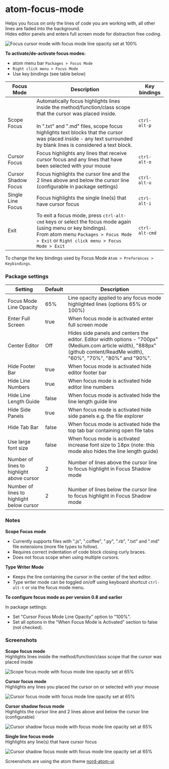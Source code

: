 # atom-focus-mode

Helps you focus on only the lines of code you are working with, all other lines are faded into the background.<br/>
Hides editor panels and enters full screen mode for distraction free coding.

![Focus cursor mode with focus mode line opacity set at 100% ](https://raw.githubusercontent.com/davidleghorn/atom-focus-mode/master/screenshots/focus-mode.png)

**To activate/de-activate focus modes:**
* atom menu bar `Packages > Focus Mode`
* `Right click menu > Focus Mode`
* Use key bindings (see table below)

Focus Mode          | Description                            | Key bindings
------------------- | -------------------------------------- | -------------
Scope Focus         | Automatically focus highlights lines inside the method/function/class scope that the cursor was placed inside.<br/><br/>In ".txt" and ".md" files, scope focus highlights text blocks that the cursor was placed inside - any text surrounded by blank lines is considered a text block. | `ctrl-alt-p`
Cursor Focus        | Focus highlights any lines that receive cursor focus and any lines that have been selected with your mouse | `ctrl-alt-o`
Cursor Shadow Focus | Focus highlights the cursor line and the 2 lines above and below the cursor line (configurable in package settings) | `ctrl-alt-u`
Single Line Focus   | Focus highlights the single line(s) that have cursor focus | `ctrl-alt-i`
Exit    | To exit a focus mode, press `ctrl-alt-cmd` keys or select the focus mode again (using menu or key bindings).<br>From atom menu `Packages > Focus Mode > Exit` or `Right click menu > Focus Mode > Exit` | `ctrl-alt-cmd`

To change the key bindings used by Focus Mode `Atom > Preferences > Keybindings`.

### Package settings

Setting                         | Default  | Description
------------------------------- | -------- | ----------------
Focus Mode Line Opacity  | 65% | Line opacity applied to any focus mode highlighted lines (options 65% or 100%)
Enter Full Screen | true  | When focus mode is activated enter full screen mode
Center Editor | Off | Hides side panels and centers the editor. Editor width options - "700px" (Medium.com article width), "888px" (github content/ReadMe width), "60%", "70%", "80%" and "90%".
Hide Footer Bar | true | When focus mode is activated hide editor footer bar
Hide Line Numbers | true | When focus mode is activated hide editor line numbers
Hide Line Length Guide | false | When focus mode is activated hide the line length guide line
Hide Side Panels | true  | When focus mode is activated hide side panels e.g. the file explorer
Hide Tab Bar | false  | When focus mode is activated hide the top tab bar containing open file tabs
Use large font size | false | When focus mode is activated increase font size to 18px (note: this mode also hides the line length guide)
Number of lines to highlight above cursor | 2 | Number of lines above the cursor line to focus highlight in Focus Shadow mode
Number of lines to highlight below cursor | 2 | Number of lines below the cursor line to focus highlight in Focus Shadow mode

### Notes

**Scope Focus mode**

* Currently supports files with ".js", ".coffee", ".py", ".rb", ".txt" and ".md" file extensions (more file types to follow).
* Requires correct indentation of code block closing curly braces.
* Does not focus scope when using multiple cursors.

**Type Writer Mode**

* Keeps the line containing the cursor in the center of the text editor.
* Type writer mode can be toggled on/off using keyboard shortcut `ctrl-alt-t` or via the focus mode menu.

**To configure focus mode as per version 0.8 and earlier**

In package settings:
* Set "Cursor Focus Mode Line Opacity" option to "100%".
* Set all options in the "When Focus Mode is Activated" section to false (not checked).

### Screenshots

**Scope focus mode**<br/>
 Highlights lines inside the method/function/class scope that the cursor was placed inside

![Scope focus mode with focus mode line opacity set at 65%](https://raw.githubusercontent.com/davidleghorn/atom-focus-mode/master/screenshots/scope-focus.png)


**Cursor focus mode**<br/>
 Highlights any lines you placed the cursor on or selected with your mouse

 ![Cursor focus mode with focus mode line opacity set at 65%](https://raw.githubusercontent.com/davidleghorn/atom-focus-mode/master/screenshots/cursor-focus.png)

**Cursor shadow focus mode**<br/>
 Highlights the cursor line and 2 lines above and below the cursor line (configurable)

 ![Cursor shadow focus mode with focus mode line opacity set at 65%](https://raw.githubusercontent.com/davidleghorn/atom-focus-mode/master/screenshots/cursor-shadow-focus.png)

**Single line focus mode**<br/>
 Highlights any line(s) that have cursor focus

 ![Cursor shadow focus mode with focus mode line opacity set at 65%](https://raw.githubusercontent.com/davidleghorn/atom-focus-mode/master/screenshots/single-line-focus.png)

 Screenshots are using the atom theme [nord-atom-ui](https://atom.io/themes/nord-atom-ui)
